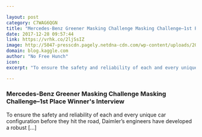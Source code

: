 ```yaml
---

layout: post
category: C7WAG6QGN
title: "Mercedes-Benz Greener Masking Challenge Masking Challenge–1st Place Winner's Interview"
date: 2017-12-28 09:57:44
link: https://vrhk.co/2ljSsIZ
image: http://5047-presscdn.pagely.netdna-cdn.com/wp-content/uploads/2016/10/section-divider.png
domain: blog.kaggle.com
author: "No Free Hunch"
icon: 
excerpt: "To ensure the safety and reliability of each and every unique car configuration before they hit the road, Daimler’s engineers have developed a robust [...]"

---
```


### Mercedes-Benz Greener Masking Challenge Masking Challenge–1st Place Winner's Interview

To ensure the safety and reliability of each and every unique car configuration before they hit the road, Daimler’s engineers have developed a robust [...]